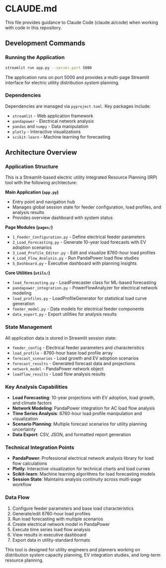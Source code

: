 # CLAUDE.md

This file provides guidance to Claude Code (claude.ai/code) when working with code in this repository.

## Development Commands

### Running the Application
```bash
streamlit run app.py --server.port 5000
```

The application runs on port 5000 and provides a multi-page Streamlit interface for electric utility distribution system planning.

### Dependencies
Dependencies are managed via `pyproject.toml`. Key packages include:
- `streamlit` - Web application framework
- `pandapower` - Electrical network analysis 
- `pandas` and `numpy` - Data manipulation
- `plotly` - Interactive visualizations
- `scikit-learn` - Machine learning for forecasting

## Architecture Overview

### Application Structure
This is a Streamlit-based electric utility Integrated Resource Planning (IRP) tool with the following architecture:

**Main Application (`app.py`)**
- Entry point and navigation hub
- Manages global session state for feeder configuration, load profiles, and analysis results
- Provides overview dashboard with system status

**Page Modules (`pages/`)**
- `1_Feeder_Configuration.py` - Define electrical feeder parameters
- `2_Load_Forecasting.py` - Generate 10-year load forecasts with EV adoption scenarios
- `3_Load_Profile_Editor.py` - Edit and visualize 8760-hour load profiles
- `4_Load_Flow_Analysis.py` - Run PandaPower load flow studies
- `5_Dashboard.py` - Executive dashboard with planning insights

**Core Utilities (`utils/`)**
- `load_forecasting.py` - LoadForecaster class for ML-based forecasting
- `pandapower_integration.py` - PowerFlowAnalyzer for electrical network modeling
- `load_profiles.py` - LoadProfileGenerator for statistical load curve generation
- `feeder_model.py` - Data models for electrical feeder components
- `data_export.py` - Export utilities for analysis results

### State Management
All application data is stored in Streamlit session state:
- `feeder_config` - Electrical feeder parameters and characteristics
- `load_profile` - 8760-hour base load profile array
- `forecast_scenarios` - Load growth and EV adoption scenarios
- `forecast_results` - Generated forecast data and projections
- `network_model` - PandaPower network object
- `loadflow_results` - Load flow analysis results

### Key Analysis Capabilities
- **Load Forecasting**: 10-year projections with EV adoption, load growth, and climate factors
- **Network Modeling**: PandaPower integration for AC load flow analysis
- **Time Series Analysis**: 8760-hour load profile manipulation and visualization
- **Scenario Planning**: Multiple forecast scenarios for utility planning uncertainty
- **Data Export**: CSV, JSON, and formatted report generation

### Technical Integration Points
- **PandaPower**: Professional electrical network analysis library for load flow calculations
- **Plotly**: Interactive visualization for technical charts and load curves
- **Scikit-learn**: Machine learning algorithms for load forecasting models
- **Session State**: Maintains analysis continuity across multi-page workflow

### Data Flow
1. Configure feeder parameters and base load characteristics
2. Generate/edit 8760-hour load profiles
3. Run load forecasting with multiple scenarios
4. Create electrical network model in PandaPower
5. Execute time series load flow analysis
6. View results in executive dashboard
7. Export data in utility-standard formats

This tool is designed for utility engineers and planners working on distribution system capacity planning, EV integration studies, and long-term resource planning.